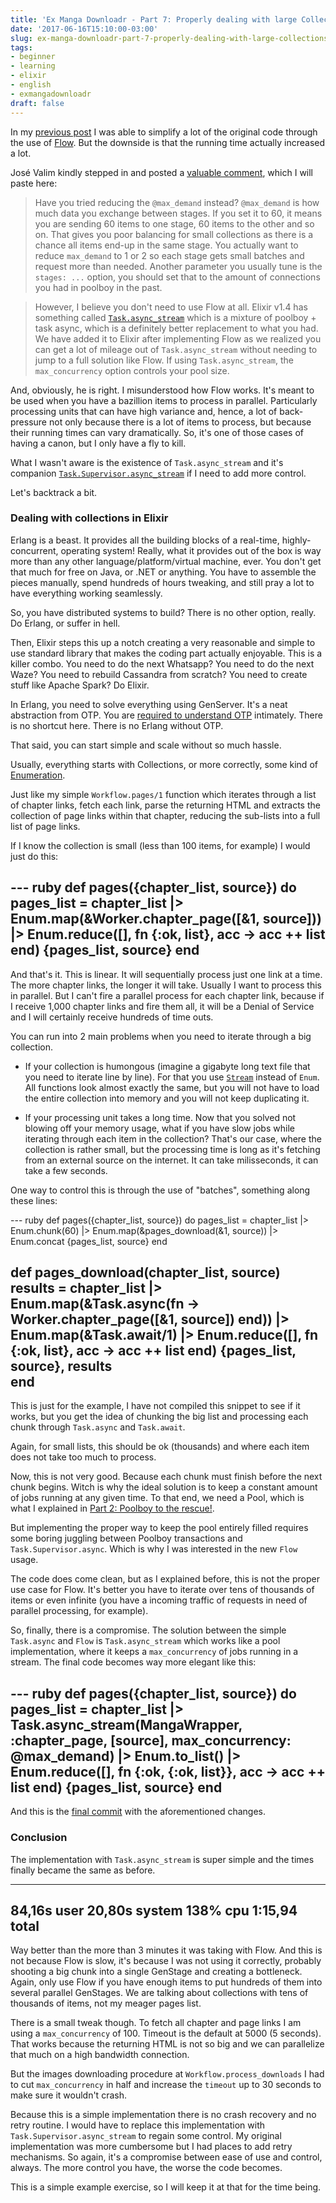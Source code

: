 ```yaml
---
title: 'Ex Manga Downloadr - Part 7: Properly dealing with large Collections'
date: '2017-06-16T15:10:00-03:00'
slug: ex-manga-downloadr-part-7-properly-dealing-with-large-collections
tags:
- beginner
- learning
- elixir
- english
- exmangadownloadr
draft: false
---
```


In my [previous post](http://www.akitaonrails.com/2017/06/13/ex-manga-downloadr-part-6-the-rise-of-flow) I was able to simplify a lot of the original code through the use of [Flow](https://github.com/elixir-lang/flow). But the downside is that the running time actually increased a lot.

José Valim kindly stepped in and posted a [valuable comment](http://www.akitaonrails.com/2017/06/13/ex-manga-downloadr-part-6-the-rise-of-flow#comment-3360301947), which I will paste here:

> Have you tried reducing the `@max_demand` instead? `@max_demand` is how much data you exchange between stages. If you set it to 60, it means you are sending 60 items to one stage, 60 items to the other and so on. That gives you poor balancing for small collections as there is a chance all items end-up in the same stage. You actually want to reduce `max_demand` to 1 or 2 so each stage gets small batches and request more than needed. Another parameter you usually tune is the `stages: ...` option, you should set that to the amount of connections you had in poolboy in the past.

> However, I believe you don't need to use Flow at all. Elixir v1.4 has something called [`Task.async_stream`](https://hexdocs.pm/elixir/Task.html#async_stream/5) which is a mixture of poolboy + task async, which is a definitely better replacement to what you had. We have added it to Elixir after implementing Flow as we realized you can get a lot of mileage out of `Task.async_stream` without needing to jump to a full solution like Flow. If using `Task.async_stream`, the `max_concurrency` option controls your pool size.

And, obviously, he is right. I misunderstood how Flow works. It's meant to be used when you have a bazillion items to process in parallel. Particularly processing units that can have high variance and, hence, a lot of back-pressure not only because there is a lot of items to process, but because their running times can vary dramatically. So, it's one of those cases of having a canon, but I only have a fly to kill.

What I wasn't aware is the existence of `Task.async_stream` and it's companion [`Task.Supervisor.async_stream`](https://hexdocs.pm/elixir/Task.Supervisor.html#async_stream/4) if I need to add more control.

Let's backtrack a bit.

### Dealing with collections in Elixir

Erlang is a beast. It provides all the building blocks of a real-time, highly-concurrent, operating system! Really, what it provides out of the box is way more than any other language/platform/virtual machine, ever. You don't get that much for free on Java, or .NET or anything. You have to assemble the pieces manually, spend hundreds of hours tweaking, and still pray a lot to have everything working seamlessly.

So, you have distributed systems to build? There is no other option, really. Do Erlang, or suffer in hell.

Then, Elixir steps this up a notch creating a very reasonable and simple to use standard library that makes the coding part actually enjoyable. This is a killer combo. You need to do the next Whatsapp? You need to do the next Waze? You need to rebuild Cassandra from scratch? You need to create stuff like Apache Spark? Do Elixir.

In Erlang, you need to solve everything using GenServer. It's a neat abstraction from OTP. You are [required to understand OTP](http://www.akitaonrails.com/2015/11/22/observing-processes-in-elixir-the-little-elixir-otp-guidebook) intimately. There is no shortcut here. There is no Erlang without OTP.

That said, you can start simple and scale without so much hassle.

Usually, everything starts with Collections, or more correctly, some kind of [Enumeration](https://hexdocs.pm/elixir/Enum.html#content).

Just like my simple `Workflow.pages/1` function which iterates through a list of chapter links, fetch each link, parse the returning HTML and extracts the collection of page links within that chapter, reducing the sub-lists into a full list of page links.

If I know the collection is small (less than 100 items, for example) I would just do this:

--- ruby
def pages({chapter_list, source}) do
   pages_list = chapter_list
     |> Enum.map(&Worker.chapter_page([&1, source]))
     |> Enum.reduce([], fn {:ok, list}, acc -> acc ++ list end)
   {pages_list, source}
end
---

And that's it. This is linear. It will sequentially process just one link at a time. The more chapter links, the longer it will take. Usually I want to process this in parallel. But I can't fire a parallel process for each chapter link, because if I receive 1,000 chapter links and fire them all, it will be a Denial of Service and I will certainly receive hundreds of time outs.

You can run into 2 main problems when you need to iterate through a big collection.

* If your collection is humongous (imagine a gigabyte long text file that you need to iterate line by line). For that you use [`Stream`](https://hexdocs.pm/elixir/Stream.html#content) instead of `Enum`. All functions look almost exactly the same, but you will not have to load the entire collection into memory and you will not keep duplicating it.

* If your processing unit takes a long time. Now that you solved not blowing off your memory usage, what if you have slow jobs while iterating through each item in the collection? That's our case, where the collection is rather small, but the processing time is long as it's fetching from an external source on the internet. It can take milisseconds, it can take a few seconds.

One way to control this is through the use of "batches", something along these lines:

--- ruby
def pages({chapter_list, source}) do
  pages_list = chapter_list
	|> Enum.chunk(60)
	|> Enum.map(&pages_download(&1, source))
	|> Enum.concat
  {pages_list, source}
end

def pages_download(chapter_list, source)
   results = chapter_list
     |> Enum.map(&Task.async(fn -> Worker.chapter_page([&1, source]) end))
     |> Enum.map(&Task.await/1)
     |> Enum.reduce([], fn {:ok, list}, acc -> acc ++ list end)
   {pages_list, source}, results	
end
---

This is just for the example, I have not compiled this snippet to see if it works, but you get the idea of chunking the big list and processing each chunk through `Task.async` and `Task.await`.

Again, for small lists, this should be ok (thousands) and where each item does not take too much to process.

Now, this is not very good. Because each chunk must finish before the next chunk begins. Witch is why the ideal solution is to keep a constant amount of jobs running at any given time. To that end, we need a Pool, which is what I explained in [Part 2: Poolboy to the rescue!](http://www.akitaonrails.com/2015/11/19/ex-manga-downloadr-part-2-poolboy-to-the-rescue).

But implementing the proper way to keep the pool entirely filled requires some boring juggling between Poolboy transactions and `Task.Supervisor.async`. Which is why I was interested in the new `Flow` usage.

The code does come clean, but as I explained before, this is not the proper use case for Flow. It's better you have to iterate over tens of thousands of items or even infinite (you have a incoming traffic of requests in need of parallel processing, for example).

So, finally, there is a compromise. The solution between the simple `Task.async` and `Flow` is `Task.async_stream` which works like a pool implementation, where it keeps a `max_concurrency` of jobs running in a stream. The final code becomes way more elegant like this:

--- ruby
def pages({chapter_list, source}) do
  pages_list = chapter_list
    |> Task.async_stream(MangaWrapper, :chapter_page, [source], max_concurrency: @max_demand)
    |> Enum.to_list()
    |> Enum.reduce([], fn {:ok, {:ok, list}}, acc -> acc ++ list end)
  {pages_list, source}
end
---

And this is the [final commit](https://github.com/akitaonrails/ex_manga_downloadr/commit/517183261e998ab40f6e5bc793b4db9adcf899e3) with the aforementioned changes.

### Conclusion

The implementation with `Task.async_stream` is super simple and the times finally became the same as before.

---
84,16s user 20,80s system 138% cpu 1:15,94 total
---

Way better than the more than 3 minutes it was taking with Flow. And this is not because Flow is slow, it's because I was not using it correctly, probably shooting a big chunk into a single GenStage and creating a bottleneck. Again, only use Flow if you have enough items to put hundreds of them into several parallel GenStages. We are talking about collections with tens of thousands of items, not my meager pages list.

There is a small tweak though. To fetch all chapter and page links I am using a `max_concurrency` of 100. Timeout is the default at 5000 (5 seconds). That works because the returning HTML is not so big and we can parallelize that much on a high bandwidth connection.

But the images downloading procedure at `Workflow.process_downloads` I had to cut `max_concurrency` in half and increase the `timeout` up to 30 seconds to make sure it wouldn't crash.

Because this is a simple implementation there is no crash recovery and no retry routine. I would have to replace this implementation with `Task.Supervisor.async_stream` to regain some control. My original implementation was more cumbersome but I had places to add retry mechanisms. So again, it's a compromise between ease of use and control, always. The more control you have, the worse the code becomes.

This is a simple example exercise, so I will keep it at that for the time being.
